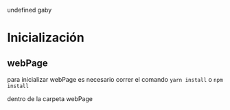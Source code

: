 undefined gaby
# Inicialización
## webPage
para inicializar webPage es necesario correr el comando
`yarn install` 
o 
`npm install`

dentro de la carpeta webPage
